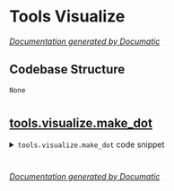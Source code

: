 # Tools Visualize

[_Documentation generated by Documatic_](https://www.documatic.com)

<!---Documatic-section-Codebase Structure-start--->
## Codebase Structure

<!---Documatic-block-system_architecture-start--->
```mermaid
None
```
<!---Documatic-block-system_architecture-end--->

# #
<!---Documatic-section-Codebase Structure-end--->

<!---Documatic-section-tools.visualize.make_dot-start--->
## [tools.visualize.make_dot](4-tools_visualize.md#tools.visualize.make_dot)

<!---Documatic-section-make_dot-start--->
<!---Documatic-block-tools.visualize.make_dot-start--->
<details>
	<summary><code>tools.visualize.make_dot</code> code snippet</summary>

```python
def make_dot(var, params=None):
    if params is not None:
        assert all((isinstance(p, Variable) for p in params.values()))
        param_map = {id(v): k for (k, v) in params.items()}
    node_attr = dict(style='filled', shape='box', align='left', fontsize='12', ranksep='0.1', height='0.2')
    dot = Digraph(node_attr=node_attr, graph_attr=dict(size='12,12'))
    seen = set()

    def size_to_str(size):
        return '(' + ', '.join(['%d' % v for v in size]) + ')'

    def add_nodes(var):
        if var not in seen:
            if torch.is_tensor(var):
                dot.node(str(id(var)), size_to_str(var.size()), fillcolor='orange')
            elif hasattr(var, 'variable'):
                u = var.variable
                name = param_map[id(u)] if params is not None else ''
                node_name = '%s\n %s' % (name, size_to_str(u.size()))
                dot.node(str(id(var)), node_name, fillcolor='lightblue')
            else:
                dot.node(str(id(var)), str(type(var).__name__))
            seen.add(var)
            if hasattr(var, 'next_functions'):
                for u in var.next_functions:
                    if u[0] is not None:
                        dot.edge(str(id(u[0])), str(id(var)))
                        add_nodes(u[0])
            if hasattr(var, 'saved_tensors'):
                for t in var.saved_tensors:
                    dot.edge(str(id(t)), str(id(var)))
                    add_nodes(t)
    add_nodes(var.grad_fn)
    return dot
```
</details>
<!---Documatic-block-tools.visualize.make_dot-end--->
<!---Documatic-section-make_dot-end--->

# #
<!---Documatic-section-tools.visualize.make_dot-end--->

[_Documentation generated by Documatic_](https://www.documatic.com)